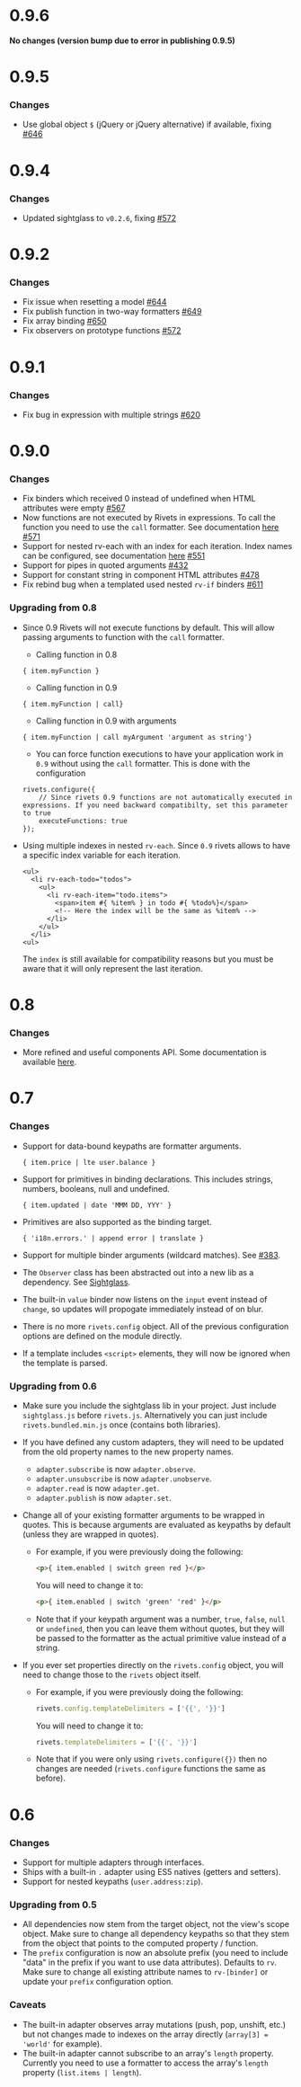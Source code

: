 # 0.9.6

**No changes (version bump due to error in publishing 0.9.5)**

# 0.9.5

### Changes

- Use global object `$` (jQuery or jQuery alternative) if available, fixing [#646](https://github.com/mikeric/rivets/issues/646)

# 0.9.4

### Changes

- Updated sightglass to `v0.2.6`, fixing [#572](https://github.com/mikeric/rivets/issues/572)

# 0.9.2

### Changes

- Fix issue when resetting a model [#644](https://github.com/mikeric/rivets/issues/644)
- Fix publish function in two-way formatters [#649](https://github.com/mikeric/rivets/issues/649)
- Fix array binding [#650](https://github.com/mikeric/rivets/issues/650)
- Fix observers on prototype functions [#572](https://github.com/mikeric/rivets/issues/572)

# 0.9.1

### Changes

- Fix bug in expression with multiple strings [#620](https://github.com/mikeric/rivets/issues/620)

# 0.9.0

### Changes

- Fix binders which received 0 instead of undefined when HTML attributes were empty [#567](https://github.com/mikeric/rivets/issues/567)
- Now functions are not executed by Rivets in expressions. To call the function you need to use the `call` formatter. See documentation [here](http://rivetsjs.com/docs/guide/#functions-call) [#571](https://github.com/mikeric/rivets/issues/571)
- Support for nested rv-each with an index for each iteration. Index names can be configured, see documentation [here](http://rivetsjs.com/docs/guide/#usage-configuring) [#551](https://github.com/mikeric/rivets/issues/551)
- Support for pipes in quoted arguments [#432](https://github.com/mikeric/rivets/issues/432)
- Support for constant string in component HTML attributes [#478](https://github.com/mikeric/rivets/issues/478)
- Fix rebind bug when a templated used nested `rv-if` binders [#611](https://github.com/mikeric/rivets/issues/611)

### Upgrading from 0.8
- Since 0.9 Rivets will not execute functions by default. This will allow passing arguments to function with the `call` formatter.

    - Calling function in 0.8
    ```
    { item.myFunction }
    ```
    - Calling function in 0.9
    ```
    { item.myFunction | call}
    ```
    - Calling function in 0.9 with arguments
    ```
    { item.myFunction | call myArgument 'argument as string'}
    ```

    - You can force function executions to have your application work in `0.9` without using the `call` formatter. This is done with the configuration
    ```
    rivets.configure({
        // Since rivets 0.9 functions are not automatically executed in expressions. If you need backward compatibilty, set this parameter to true
        executeFunctions: true
    });
    ```

- Using multiple indexes in nested `rv-each`. Since `0.9` rivets allows to have a specific index variable for each iteration.
    ```
    <ul>
      <li rv-each-todo="todos">
        <ul>
          <li rv-each-item="todo.items">
            <span>item #{ %item% } in todo #{ %todo%}</span>
            <!-- Here the index will be the same as %item% -->
          </li>
        </ul>
      </li>
    <ul>
    ```
    The `index` is still available for compatibility reasons but you must be aware that it will only represent the last iteration.

# 0.8

### Changes

- More refined and useful components API. Some documentation is available [here](http://rivetsjs.com/docs/guide/#components).

# 0.7

### Changes

- Support for data-bound keypaths are formatter arguments.

    ```
    { item.price | lte user.balance }
    ```

- Support for primitives in binding declarations. This includes strings, numbers, booleans, null and undefined.

    ```
    { item.updated | date 'MMM DD, YYY' }
    ```

- Primitives are also supported as the binding target.

    ```
    { 'i18n.errors.' | append error | translate }
    ```

- Support for multiple binder arguments (wildcard matches). See [#383](https://github.com/mikeric/rivets/pull/383).

- The `Observer` class has been abstracted out into a new lib as a dependency. See [Sightglass](https://github.com/mikeric/sightglass).

- The built-in `value` binder now listens on the `input` event instead of `change`, so updates will propogate immediately instead of on blur.

- There is no more `rivets.config` object. All of the previous configuration options are defined on the module directly.

- If a template includes `<script>` elements, they will now be ignored when the template is parsed.

### Upgrading from 0.6

- Make sure you include the sightglass lib in your project. Just include `sightglass.js` before `rivets.js`. Alternatively you can just include `rivets.bundled.min.js` once (contains both libraries).

- If you have defined any custom adapters, they will need to be updated from the old property names to the new property names.

    - `adapter.subscribe` is now `adapter.observe`.
    - `adapter.unsubscribe` is now `adapter.unobserve`.
    - `adapter.read` is now `adapter.get`.
    - `adapter.publish` is now `adapter.set`.

- Change all of your existing formatter arguments to be wrapped in quotes. This is because arguments are evaluated as keypaths by default (unless they are wrapped in quotes).

    - For example, if you were previously doing the following:

        ```html
        <p>{ item.enabled | switch green red }</p>
        ```

        You will need to change it to:

        ```html
        <p>{ item.enabled | switch 'green' 'red' }</p>
        ```

    - Note that if your keypath argument was a number, `true`, `false`, `null` or `undefined`, then you can leave them without quotes, but they will be passed to the formatter as the actual primitive value instead of a string.

- If you ever set properties directly on the `rivets.config` object, you will need to change those to the `rivets` object itself.

    - For example, if you were previously doing the following:

        ```javascript
        rivets.config.templateDelimiters = ['{{', '}}']
        ```

        You will need to change it to:

        ```javascript
        rivets.templateDelimiters = ['{{', '}}']
        ```

    - Note that if you were only using `rivets.configure({})` then no changes are needed (`rivets.configure` functions the same as before).

# 0.6

### Changes

- Support for multiple adapters through interfaces.
- Ships with a built-in `.` adapter using ES5 natives (getters and setters).
- Support for nested keypaths (`user.address:zip`).

### Upgrading from 0.5

- All dependencies now stem from the target object, not the view's scope object. Make sure to change all dependency keypaths so that they stem from the object that points to the computed property / function.
- The `prefix` configuration is now an absolute prefix (you need to include "data" in the prefix if you want to use data attributes). Defaults to `rv`. Make sure to change all existing attribute names to `rv-[binder]` or update your `prefix` configuration option.

### Caveats

- The built-in adapter observes array mutations (push, pop, unshift, etc.) but not changes made to indexes on the array directly (`array[3] = 'world'` for example).
- The built-in adapter cannot subscribe to an array's `length` property. Currently you need to use a formatter to access the array's `length` property (`list.items | length`).
